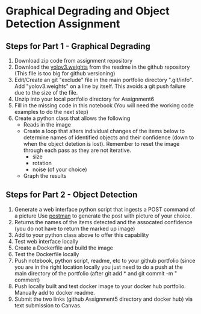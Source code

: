 # Graphical Degrading and Object Detection Assignment

## Steps for Part 1 - Graphical Degrading
1. Download zip code from assignment repository
1. Download the [yolov3.weights](https://pjreddie.com/media/files/yolov3.weights) from the readme in the github repository (This file is too big for github versioning)
1. Edit/Create an git "exclude" file in the main portfolio directory ".git/info".  Add "yolov3.weights" on a line by itself.  This avoids a git push failure due to the size of the file.
1. Unzip into your local portfolio directory for Assignment6
1. Fill in the missing code in this notebook  (You will need the working code examples to do the next step)
1. Create a python class that allows the following
   - Reads in the image
   - Create a loop that alters individual changes of the items below to determine names of identified objects and their confidence (down to when the object detetion is lost).  Remember to reset the image through each pass as they are not iterative.
     - size
     - rotation
     - noise (of your choice)
   - Graph the results
   
## Steps for Part 2 - Object Detection
1.  Generate a web interface python script that ingests a POST command of a picture Use [postman](https://www.postman.com/) to generate the post with picture of your choice.
1.  Returns the names of the items detected and the assocated confidence (you do not have to return the marked up image)
1.  Add to your python class above to offer this capability
1.  Test web interface locally
1.  Create a Dockerfile and build the image
1.  Test the Dockerfile locally
1.  Push notebook, python script, readme, etc to your github portfolio (since you are in the right location locally you just need to do a push at the main directory of the portfolio (after git add * and git commit -m " comment)
1.  Push locally built and test docker image to your docker hub portfolio.  Manually add to docker readme.
1.  Submit the two links (github Assignment5 directory and docker hub) via text submission to Canvas.